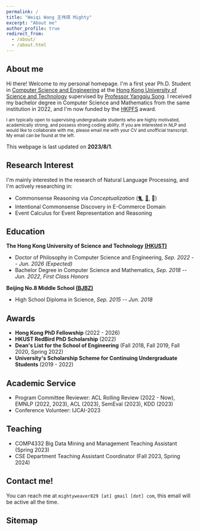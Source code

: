 ```yaml
---
permalink: /
title: "Weiqi Wang 王伟琪 Mighty"
excerpt: "About me"
author_profile: true
redirect_from:
  - /about/
  - /about.html
---
```


## About me

Hi there! Welcome to my personal homepage.
I'm a first year Ph.D. Student in [Computer Science and Engineering](https://cse.hkust.edu.hk/) at
the [Hong Kong University of Science and Technology](https://hkust.edu.hk/) supervised
by [Professor Yangqiu Song](https://www.cse.ust.hk/~yqsong/). I received my bachelor degree in Computer Science
and Mathematics from the same institution in 2022, and I'm now funded by
the [HKPFS](https://fytgs.hkust.edu.hk/scholarships/hong-kong-phd-fellowship-scheme) award.

<small>I am typically open to supervising undergraduate students who are highly motivated, academically strong, and possess strong coding ability. If you are interested in NLP and would like to collaborate with me, please email me with your CV and unofficial transcript. My email can be found at the left.</small>

This webpage is last updated on **2023/8/1**.

## Research Interest

I'm mainly interested in the research of Natural Language Processing, and I'm actively researching in:

- Commonsense Reasoning via
  *Conceptualization* ([🐈](https://aclanthology.org/2023.acl-long.733.pdf), [🚗](https://arxiv.org/pdf/2305.14869.pdf), 👑)
- Intentional Commonsense Discovery in E-Commerce Domain
- Event Calculus for Event Representation and Reasoning

## Education

**The Hong Kong University of Science and Technology [(HKUST)](https://hkust.edu.hk/)**

- Doctor of Philosophy in Computer Science and Engineering,  *Sep. 2022 -- Jun. 2026 (Expected)*
- Bachelor Degree in Computer Science and Mathematics,  *Sep. 2018 -- Jun. 2022*, *First Class Honors*

**Beijing No.8 Middle School [(BJBZ)](http://www.no8ms.bj.cn/)**

- High School Diploma in Science, *Sep. 2015 -- Jun. 2018*

## Awards

* **Hong Kong PhD Fellowship** (2022 - 2026)
* **HKUST RedBird PhD Scholarship** (2022)
* **Dean's List for the School of Engineering** (Fall 2018, Fall 2019, Fall 2020, Spring 2022)
* **University's Scholarship Scheme for Continuing Undergraduate Students** (2019 - 2022)

## Academic Service

* Program Committee Reviewer: ACL Rolling Review (2022 - Now), EMNLP (2022, 2023), ACL (2023), SemEval (2023), KDD (2023)
* Conference Volunteer: IJCAI-2023

## Teaching

* COMP4332 Big Data Mining and Management Teaching Assistant (Spring 2023)
* CSE Department Teaching Assistant Coordinator (Fall 2023, Spring 2024)

## Contact me!

You can reach me at `mightyweaver829 [at] gmail [dot] com`, this email will be active all the time.

## Sitemap

<script type='text/javascript' id='clustrmaps' src='//cdn.clustrmaps.com/map_v2.js?cl=ffffff&w=700&t=tt&d=DE2rC1_XQk9C3olzhHZGibG_eT8m4xfWcetZ15Zm4mQ&co=2d78ad&cmo=3acc3a&cmn=ff5353&ct=ffffff'></script>